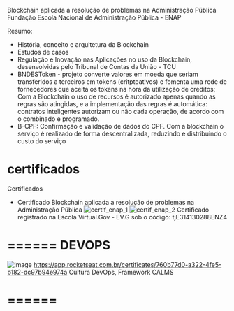 Blockchain aplicada a resolução de problemas na Administração Pública
Fundação Escola Nacional de Administração Pública - ENAP

Resumo:
- História, conceito e arquitetura da Blockchain
- Estudos de casos
- Regulação e Inovação nas Aplicações no uso da Blockchain, desenvolvidas pelo Tribunal de Contas da União - TCU
- BNDESToken - projeto converte valores em moeda que seriam transferidos a terceiros em tokens (critptoativos) e
fomenta uma rede de fornecedores que aceita os tokens na hora da utilização de créditos; Com a Blockchain o uso de recursos é autorizado apenas quando as regras são atingidas, e a implementação das regras é automática: contratos inteligentes autorizam ou não cada operação, de acordo com o combinado e programado.
- B-CPF: Confirmação e validação de dados do CPF. Com a blockchain o serviço é realizado de forma descentralizada, reduzindo e distribuindo o custo do serviço




# certificados
Certificados

- Certificado Blockchain aplicada a resolução de problemas na Administração Pública
![certif_enap_1](https://github.com/user-attachments/assets/3001e385-cca4-4183-a484-427070afbdcb)
![certif_enap_2](https://github.com/user-attachments/assets/fa6b5ce2-af71-4604-8482-86fc01edf340)
Certificado registrado na Escola Virtual.Gov - EV.G sob o código: tjE314130288ENZ4



======
DEVOPS
======

![image](https://github.com/user-attachments/assets/376322c6-2c2d-4a18-bf55-9df926d8a174)
https://app.rocketseat.com.br/certificates/760b77d0-a322-4fe5-b182-dc97b94e974a
Cultura DevOps, Framework CALMS

======
======
